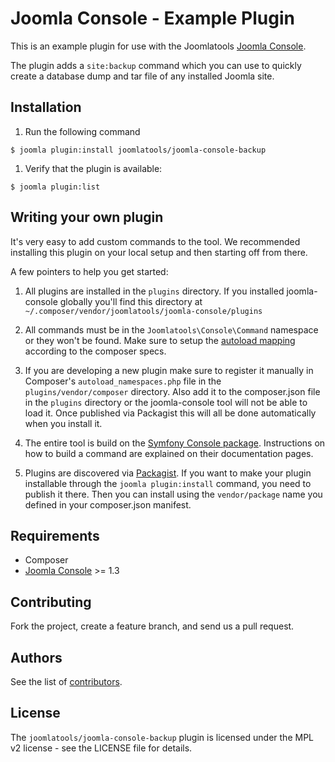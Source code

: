 Joomla Console - Example Plugin
===============================

This is an example plugin for use with the Joomlatools [Joomla Console](https://github.com/joomlatools/joomla-console).

The plugin adds a `site:backup` command which you can use to
quickly create a database dump and tar file of any installed Joomla site.

Installation
------------

1.  Run the following command

 `$ joomla plugin:install joomlatools/joomla-console-backup`

1. Verify that the plugin is available:

 `$ joomla plugin:list`

Writing your own plugin
-----------------------

It's very easy to add custom commands to the tool. We recommended installing this plugin on your local setup and then starting off from there.

A few pointers to help you get started:

1. All plugins are installed in the `plugins` directory. If you installed joomla-console globally you'll find this directory at `~/.composer/vendor/joomlatools/joomla-console/plugins`

1. All commands must be in the `Joomlatools\Console\Command` namespace or they won't be found. Make sure to setup the [autoload mapping](https://getcomposer.org/doc/04-schema.md#autoload) according to the composer specs.

1. If you are developing a new plugin make sure to register it manually in Composer's `autoload_namespaces.php` file in the `plugins/vendor/composer` directory. Also add it to the composer.json file in the `plugins` directory or the joomla-console tool will not be able to load it. Once published via Packagist this will all be done automatically when you install it.

1. The entire tool is build on the [Symfony Console package](http://symfony.com/doc/current/components/console/introduction.html). Instructions on how to build a command are explained on their documentation pages.

1. Plugins are discovered via [Packagist](http://www.packagist.org). If you want to make your plugin installable through the `joomla plugin:install` command, you need to publish it there. Then you can install using the `vendor/package` name you defined in your composer.json manifest.

## Requirements

* Composer
* [Joomla Console](https://github.com/joomlatools/joomla-console) >= 1.3

## Contributing

Fork the project, create a feature branch, and send us a pull request.

## Authors

See the list of [contributors](https://github.com/joomlatools/joomla-console-backup-plugin/contributors).

## License

The `joomlatools/joomla-console-backup` plugin is licensed under the MPL v2 license - see the LICENSE file for details.
